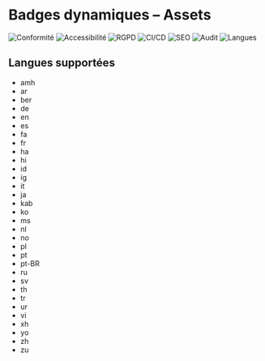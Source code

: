 # Badges dynamiques – Assets

![Conformité](https://img.shields.io/badge/Conformit%C3%A9-100%25-brightgreen)
![Accessibilité](https://img.shields.io/badge/Accessibilit%C3%A9-WCAG%202.1%20AA-blue)
![RGPD](https://img.shields.io/badge/RGPD-ok-success)
![CI/CD](https://img.shields.io/github/actions/workflow/status/dihya-io/mobile-ci.yml?label=CI%2FCD&logo=github)
![SEO](https://img.shields.io/badge/SEO-optimis%C3%A9-important)
![Audit](https://img.shields.io/badge/Audit%20assets-automatique-blue)
![Langues](https://img.shields.io/badge/Langues-32-informational)

## Langues supportées
- amh
- ar
- ber
- de
- en
- es
- fa
- fr
- ha
- hi
- id
- ig
- it
- ja
- kab
- ko
- ms
- nl
- no
- pl
- pt
- pt-BR
- ru
- sv
- th
- tr
- ur
- vi
- xh
- yo
- zh
- zu
